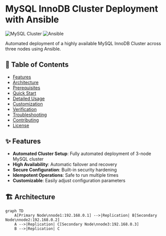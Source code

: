 # MySQL InnoDB Cluster Deployment with Ansible

![MySQL Cluster](https://img.shields.io/badge/MySQL-Cluster-blue)
![Ansible](https://img.shields.io/badge/Ansible-Automation-green)

Automated deployment of a highly available MySQL InnoDB Cluster across three nodes using Ansible.

## 📌 Table of Contents

- [Features](#-features)
- [Architecture](#-architecture)
- [Prerequisites](#-prerequisites)
- [Quick Start](#-quick-start)
- [Detailed Usage](#-detailed-usage)
- [Customization](#-customization)
- [Verification](#-verification)
- [Troubleshooting](#-troubleshooting)
- [Contributing](#-contributing)
- [License](#-license)

## ✨ Features

- **Automated Cluster Setup**: Fully automated deployment of 3-node MySQL cluster
- **High Availability**: Automatic failover and recovery
- **Secure Configuration**: Built-in security hardening
- **Idempotent Operations**: Safe to run multiple times
- **Customizable**: Easily adjust configuration parameters

## 🏗 Architecture

```mermaid
graph TD
    A[Primary Node\nnode1:192.168.0.1] -->|Replication| B[Secondary Node\nnode2:192.168.0.2]
    A -->|Replication| C[Secondary Node\nnode3:192.168.0.3]
    B -->|Replication| C
